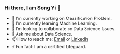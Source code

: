 ### Hi there, I am Song Yi 👋

- 🔭 I’m currently working on Classification Problem.
- 🌱 I’m currently learning Machine Learning.
- 👯 I’m looking to collaborate on Data Science Issues.
- 💬 Ask me about Data Science.
- 📫 How to reach me: [Email](lydra4@hotmail.com) or [Linkedin](https://www.linkedin.com/in/lydra4/)
- ⚡ Fun fact: I am a certified Lifeguard.
